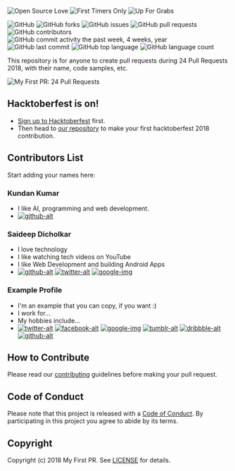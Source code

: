 ![Open Source Love](https://img.shields.io/badge/Open%20Source-%E2%9D%A4-pink.svg)
![First Timers Only](https://img.shields.io/badge/first--timers--only-friendly-blue.svg?style=flat)
![Up For Grabs](https://img.shields.io/badge/up--for--grabs-friendly-green.svg?style=flat)

![GitHub](https://img.shields.io/github/license/my-first-pr/24pullrequests-2018.svg)
![GitHub forks](https://img.shields.io/github/forks/my-first-pr/24pullrequests-2018.svg)
![GitHub issues](https://img.shields.io/github/issues/my-first-pr/24pullrequests-2018.svg)
![GitHub pull requests](https://img.shields.io/github/issues-pr/my-first-pr/24pullrequests-2018.svg) 
![GitHub contributors](https://img.shields.io/github/contributors/my-first-pr/24pullrequests-2018.svg) 
![GitHub commit activity the past week, 4 weeks, year](https://img.shields.io/github/commit-activity/w/my-first-pr/24pullrequests-2018.svg)
![GitHub last commit](https://img.shields.io/github/last-commit/my-first-pr/24pullrequests-2018.svg)
![GitHub top language](https://img.shields.io/github/languages/top/my-first-pr/24pullrequests-2018.svg)
![GitHub language count](https://img.shields.io/github/languages/count/my-first-pr/24pullrequests-2018.svg)

This repository is for anyone to create pull requests during 24 Pull Requests 2018, with their name, code samples, etc.

![My First PR: 24 Pull Requests](https://my-first-pr.github.io/assets/images/undraw_Winter_olympics_p07j.svg)

## Hacktoberfest is on!

- [Sign up to Hacktoberfest](https://hacktoberfest.digitalocean.com/) first.
- Then head to [our repository](https://github.com/my-first-pr/hacktoberfest-2018) to make your first hacktoberfest 2018 contribution.

## Contributors List

Start adding your names here:

### Kundan Kumar
- I like AI, programming and web development.
- [![github-alt][github-img]](https://github.com/kundan28)

### Saideep Dicholkar
- I love technology
- I like watching tech videos on YouTube
- I like Web Development and building Android Apps
- [![github-alt][github-img]](https://github.com/saideepd)
  [![twitter-alt][twitter-img]](https://twitter.com/saidicholkar)
  [![google-img][google-img]](https://plus.google.com/+SAIDEEPDICHOLKAR)

### Example Profile
- I'm an example that you can copy, if you want :)
- I work for...
- My hobbies include...
- [![twitter-alt][twitter-img]](https://twitter.com/example)
  [![facebook-alt][facebook-img]](https://facebook.com/example)
  [![google-img][google-img]](https://plus.google.com/+Example)
  [![tumblr-alt][tumblr-img]](https://example.tumblr.com)
  [![dribbble-alt][dribbble-img]](https://dribbble.com/example)
  [![github-alt][github-img]](https://github.com/example)

## How to Contribute

Please read our [contributing](CONTRIBUTING.md) guidelines before making your pull request.

## Code of Conduct

Please note that this project is released with a [Code of Conduct](CODE_OF_CONDUCT.md). By participating in this project you agree to abide by its terms.

## Copyright

Copyright (c) 2018 My First PR. See [LICENSE](LICENSE) for details.

[twitter-alt]: Twitter
[facebook-alt]: Facebook
[google-alt]: Google+
[tumblr-alt]: Tumblr
[dribbble-alt]: Dribbble
[github-alt]: GitHub

[twitter-img]: https://i.imgur.com/wWzX9uB.png
[facebook-img]: https://i.imgur.com/fep1WsG.png
[google-img]: https://i.imgur.com/VlgBKQ9.png
[tumblr-img]: https://i.imgur.com/jDRp47c.png
[dribbble-img]: https://i.imgur.com/Vvy3Kru.png
[github-img]: https://i.imgur.com/9I6NRUm.png
